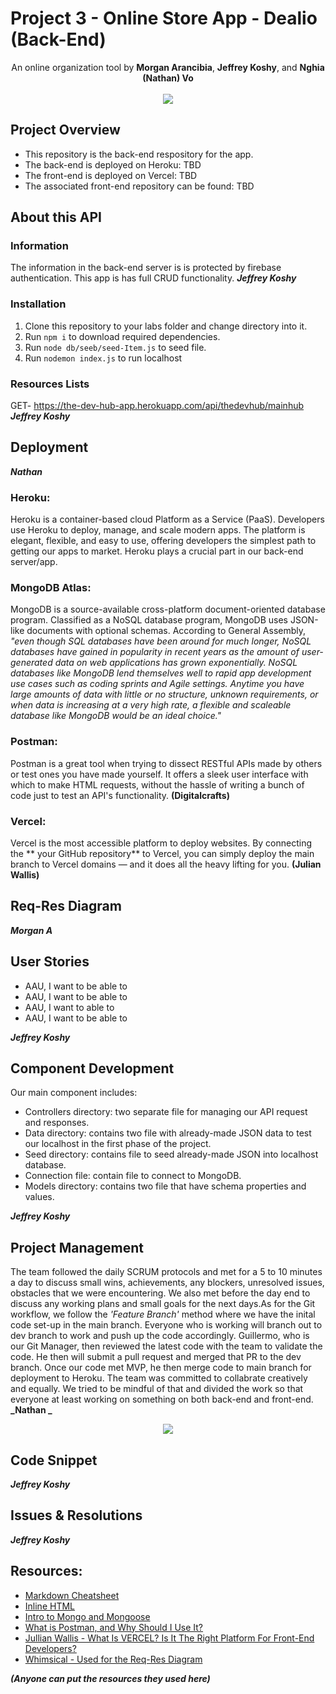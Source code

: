 # Project 3 - Online Store App - Dealio (Back-End)
<div align="center">An online organization tool by <strong>Morgan Arancibia</strong>, <strong>Jeffrey Koshy</strong>, and <strong>Nghia (Nathan) Vo</strong>
<br></br>
<img src="https://i.imgur.com/ySdkLpv.png"/>
</div>

## Project Overview

+ This repository is the back-end respository for the app.
+ The back-end is deployed on Heroku: TBD
+ The front-end is deployed on Vercel: TBD
+ The associated front-end repository can be found: TBD

## About this API

### Information
The information in the back-end server is is protected by firebase authentication. This app is has full CRUD functionality.
**_Jeffrey Koshy_**

### Installation
1. Clone this repository to your labs folder and change directory into it.
2. Run `npm i` to download required dependencies.
3. Run `node db/seeb/seed-Item.js` to seed file.
4. Run `nodemon index.js` to run localhost

### Resources Lists
GET- https://the-dev-hub-app.herokuapp.com/api/thedevhub/mainhub
**_Jeffrey Koshy_**

## Deployment
**_Nathan_**

### Heroku: 
Heroku is a container-based cloud Platform as a Service (PaaS). Developers use Heroku to deploy, manage, and scale modern apps. The platform is elegant, flexible, and easy to use, offering developers the simplest path to getting our apps to market. Heroku plays a crucial part in our back-end server/app. 

### MongoDB Atlas: 
MongoDB is a source-available cross-platform document-oriented database program. Classified as a NoSQL database program, MongoDB uses JSON-like documents with optional schemas. According to General Assembly, _"even though SQL databases have been around for much longer, NoSQL databases have gained in popularity in recent years as the amount of user-generated data on web applications has grown exponentially. NoSQL databases like MongoDB lend themselves well to rapid app development use cases such as coding sprints and Agile settings. Anytime you have large amounts of data with little or no structure, unknown requirements, or when data is increasing at a very high rate, a flexible and scaleable database like MongoDB would be an ideal choice."_

### Postman:
Postman is a great tool when trying to dissect RESTful APIs made by others or test ones you have made yourself. It offers a sleek user interface with which to make HTML requests, without the hassle of writing a bunch of code just to test an API's functionality. **(Digitalcrafts)**

### Vercel:
Vercel is the most accessible platform to deploy websites. By connecting the ** your GitHub repository** to Vercel, you can simply deploy the main branch to Vercel domains — and it does all the heavy lifting for you. **(Julian Wallis)**

## Req-Res Diagram
**_Morgan A_**

## User Stories
+ AAU, I want to be able to 
+ AAU, I want to be able to 
+ AAU, I want to able to 
+ AAU, I want to be able to 

**_Jeffrey Koshy_**

## Component Development
Our main component includes:
+ Controllers directory: two separate file for managing our API request and responses.
+ Data directory: contains two file with already-made JSON data to test our localhost in the first phase of the project.
+ Seed directory: contains file to seed already-made JSON into localhost database.
+ Connection file: contain file to connect to MongoDB.
+ Models directory: contains two file that have schema properties and values.

**_Jeffrey Koshy_**


## Project Management 
The team followed the daily SCRUM protocols and met for a 5 to 10 minutes a day to discuss small wins, achievements, any blockers, unresolved issues, obstacles that we were encountering. We also met before the day end to discuss any working plans and small goals for the next days.As for the Git workflow, we follow the *'Feature Branch'* method where we have the inital code set-up in the main branch. Everyone who is working will branch out to dev branch to work and push up the code accordingly. Guillermo, who is our Git Manager, then reviewed the latest code with the team to validate the code. He then will submit a pull request and merged that PR to the dev branch. Once our code met MVP, he then merge code to main branch for deployment to Heroku. The team was committed to collabrate creatively and equally. We tried to be mindful of that and divided the work so that everyone at least working on something on both back-end and front-end.
**_Nathan
_**
<div align="center">
<img src="https://user-images.githubusercontent.com/114704720/206955919-a8dbd9d1-3a2c-4e1d-bb16-b626883ce46c.png"/>
</div>

## Code Snippet

**_Jeffrey Koshy_**

## Issues & Resolutions

**_Jeffrey Koshy_**

## Resources:

+ [Markdown Cheatsheet](https://github.com/adam-p/markdown-here/wiki/Markdown-Cheatsheet)
+ [Inline HTML](https://stackoverflow.com/questions/12090472/how-do-i-center-an-image-in-the-readme-md-file-on-github)
+ [Intro to Mongo and Mongoose](https://git.generalassemb.ly/seir-ten3/intro-to-mongo-and-mongoose)
+ [What is Postman, and Why Should I Use It?](https://www.digitalcrafts.com/blog/student-blog-what-postman-and-why-use-it)
+ [Jullian Wallis - What Is VERCEL? Is It The Right Platform For Front-End Developers?](https://webo.digital/blog/what-is-vercel-is-it-the-right-platform-for-front-end-developers/)
+ [Whimsical - Used for the Req-Res Diagram](https://whimsical.com)

**_(Anyone can put the resources they used here)_**
